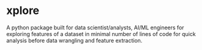 # xplore
A python package built for data scientist/analysts, AI/ML engineers for exploring features of a dataset in minimal number of lines of code for quick analysis before data wrangling and feature extraction.
